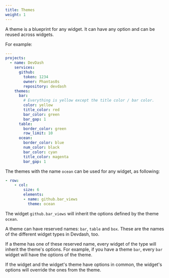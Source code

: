 ```yaml
---
title: Themes
weight: 1 
---
```


A theme is a blueprint for any widget. It can have any option and can be reused across widgets.

For example:

```YAML
---
projects:
  - name: DevDash
    services:
      github:
        token: 1234
        owner: Phantas0s
        repository: devdash
    themes:
      bar:
        # Everything is yellow except the title color / bar color.
        color: yellow
        title_color: red
        bar_color: green
        bar_gap: 1
      table:
        border_color: green
        row_limit: 10
      ocean:
        border_color: blue
        num_color: black
        bar_color: cyan
        title_color: magenta
        bar_gap: 1
```

The themes with the name `ocean` can be used for any widget, as following:

```YAML
- row:
    - col:
        size: 6
        elements:
        - name: github.bar_views
          theme: ocean
```

The widget `github.bar_views` will inherit the options defined by the theme `ocean`.

A theme can have reserved names: `bar`, `table` and `box`. These are the names of the different widget types in Devdash, too.

If a theme has one of these reserved name, every widget of the type will inherit the theme's options. For example, if you have a theme `bar`, every `bar` widget will have the options of the theme.

If the widget and the widget's theme have options in common, the widget's options will override the ones from the theme.
